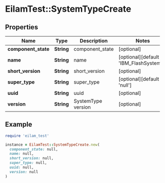 # EilamTest::SystemTypeCreate

## Properties

| Name | Type | Description | Notes |
| ---- | ---- | ----------- | ----- |
| **component_state** | **String** | component_state | [optional] |
| **name** | **String** | name | [optional][default to &#39;IBM_FlashSystems&#39;] |
| **short_version** | **String** | short_version | [optional] |
| **super_type** | **String** | super_type | [optional][default to &#39;null&#39;] |
| **uuid** | **String** | uuid | [optional] |
| **version** | **String** | SystemType version | [optional] |

## Example

```ruby
require 'eilam_test'

instance = EilamTest::SystemTypeCreate.new(
  component_state: null,
  name: null,
  short_version: null,
  super_type: null,
  uuid: null,
  version: null
)
```

